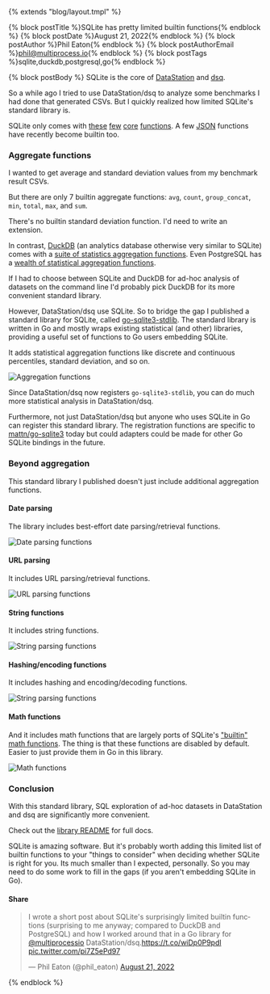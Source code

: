 {% extends "blog/layout.tmpl" %}

{% block postTitle %}SQLite has pretty limited builtin functions{% endblock %}
{% block postDate %}August 21, 2022{% endblock %}
{% block postAuthor %}Phil Eaton{% endblock %}
{% block postAuthorEmail %}phil@multiprocess.io{% endblock %}
{% block postTags %}sqlite,duckdb,postgresql,go{% endblock %}

{% block postBody %}
SQLite is the core of
[DataStation](https://github.com/multiprocessio/datastation) and
[dsq](https://github.com/multiprocessio/dsq).

So a while ago I tried to use DataStation/dsq to analyze some
benchmarks I had done that generated CSVs. But I quickly realized
how limited SQLite's standard library is.

SQLite only comes with
[these](https://www.sqlite.org/lang_aggfunc.html)
[few](https://www.sqlite.org/lang_datefunc.html)
[core](https://www.sqlite.org/windowfunctions.html)
[functions](https://www.sqlite.org/lang_corefunc.html). A few
[JSON](https://www.sqlite.org/json1.html) functions have recently
become builtin too.

### Aggregate functions

I wanted to get average and standard deviation values from my
benchmark result CSVs.

But there are only 7 builtin aggregate functions: `avg`, `count`,
`group_concat`, `min`, `total`, `max`, and `sum`.

There's no builtin standard deviation function. I'd need to write an
extension.

In contrast, [DuckDB](https://github.com/duckdb/duckdb) (an analytics
database otherwise very similar to SQLite) comes with a [suite of
statistics aggregation
functions](https://duckdb.org/docs/sql/aggregates). Even PostgreSQL
has a [wealth of statistical aggregation
functions](https://www.sqlite.org/lang_mathfunc.html).

If I had to choose between SQLite and DuckDB for ad-hoc analysis of
datasets on the command line I'd probably pick DuckDB for its
more convenient standard library.

However, DataStation/dsq use SQLite. So to bridge the gap I
published a standard library for
SQLite, called [go-sqlite3-stdlib](https://github.com/multiprocessio/go-sqlite3-stdlib). The
standard library is written in Go and mostly wraps existing
statistical (and other) libraries, providing a useful set of functions
to Go users embedding SQLite.

It adds statistical aggregation functions like discrete and
continuous percentiles, standard deviation, and so on.

![Aggregation functions](/0.11.0-stdlib-aggregation.png)

Since DataStation/dsq now registers `go-sqlite3-stdlib`, you
can do much more statistical analysis in DataStation/dsq.

Furthermore, not just DataStation/dsq but anyone who uses SQLite in Go
can register this standard library. The registration functions are
specific to [mattn/go-sqlite3](https://github.com/mattn/go-sqlite3)
today but could adapters could be made for other Go SQLite bindings in
the future.

### Beyond aggregation

This standard library I published doesn't just include additional
aggregation functions.

#### Date parsing

The library includes best-effort date parsing/retrieval functions.

![Date parsing functions](/0.11.0-stdlib-date.png)

#### URL parsing

It includes URL parsing/retrieval functions.

![URL parsing functions](/0.11.0-stdlib-url.png)

#### String functions

It includes string functions.

![String parsing functions](/0.11.0-stdlib-strings.png)

#### Hashing/encoding functions

It includes hashing and encoding/decoding functions.

![String parsing functions](/0.11.0-stdlib-encoding.png)

#### Math functions

And it includes math functions that are largely ports of SQLite's
["builtin" math
functions](https://www.sqlite.org/lang_mathfunc.html). The thing is
that these functions are disabled by default. Easier to just provide
them in Go in this library.

![Math functions](/0.11.0-stdlib-math.png)

### Conclusion

With this standard library, SQL exploration of ad-hoc datasets in
DataStation and dsq are significantly more convenient.

Check out the [library
README](https://github.com/multiprocessio/go-sqlite3-stdlib) for full
docs.

SQLite is amazing software. But it's probably worth adding this
limited list of builtin functions to your "things to consider" when
deciding whether SQLite is right for you. Its much smaller than I
expected, personally. So you may need to do some work to fill in the
gaps (if you aren't embedding SQLite in Go).

#### Share

<blockquote class="twitter-tweet"><p lang="en" dir="ltr">I wrote a short post about SQLite&#39;s surprisingly limited builtin functions (surprising to me anyway; compared to DuckDB and PostgreSQL) and how I worked around that in a Go library for <a href="https://twitter.com/multiprocessio?ref_src=twsrc%5Etfw">@multiprocessio</a> DataStation/dsq.<a href="https://t.co/wiDp0P9pdl">https://t.co/wiDp0P9pdl</a> <a href="https://t.co/pi7Z5ePd97">pic.twitter.com/pi7Z5ePd97</a></p>&mdash; Phil Eaton (@phil_eaton) <a href="https://twitter.com/phil_eaton/status/1561457805143511040?ref_src=twsrc%5Etfw">August 21, 2022</a></blockquote> <script async src="https://platform.twitter.com/widgets.js" charset="utf-8"></script>
{% endblock %}
